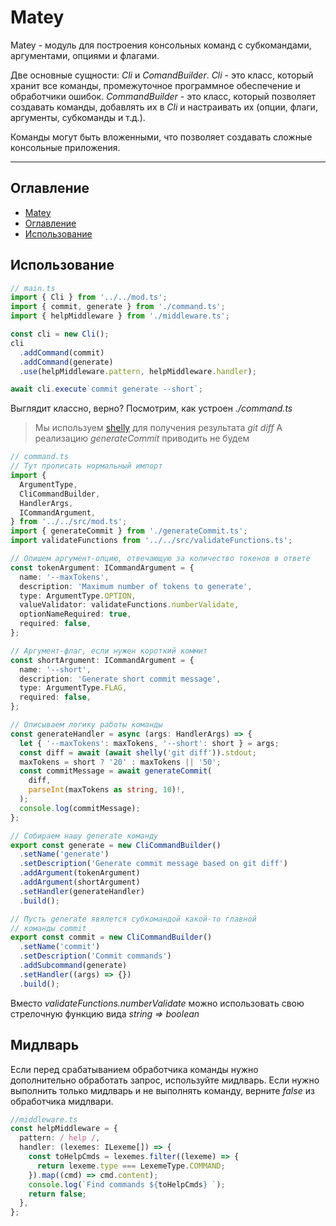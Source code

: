 # Matey

Matey - модуль для построения консольных команд с субкомандами, аргументами, опциями и флагами.

Две основные сущности: _Cli_ и _ComandBuilder_. _Cli_ - это класс, который хранит все команды, промежуточное программное обеспечение и обработчики ошибок. _CommandBuilder_ - это класс, который позволяет создавать команды, добавлять их в _Cli_ и настраивать их (опции, флаги, аргументы, субкоманды и т.д.).

Команды могут быть вложенными, что позволяет создавать сложные консольные приложения.

---

## Оглавление

- [Matey](#matey)
- [Оглавление](#оглавление)
- [Использование](#использование)

## Использование

```ts
// main.ts
import { Cli } from '../../mod.ts';
import { commit, generate } from './command.ts';
import { helpMiddleware } from './middleware.ts';

const cli = new Cli();
cli
  .addCommand(commit)
  .addCommand(generate)
  .use(helpMiddleware.pattern, helpMiddleware.handler);

await cli.execute`commit generate --short`;
```

Выглядит классно, верно?
Посмотрим, как устроен _./command.ts_
>Мы используем [shelly](https://deno.land/x/shelly@v0.1.1/mod.ts) для получения результата _git diff_
>А реализацию _generateCommit_ приводить не будем

```ts
// command.ts
// Тут прописать нормальный импорт
import {
  ArgumentType,
  CliCommandBuilder,
  HandlerArgs,
  ICommandArgument,
} from '../../src/mod.ts';
import { generateCommit } from './generateCommit.ts';
import validateFunctions from '../../src/validateFunctions.ts';

// Опишем аргумент-опцию, отвечающую за количество токенов в ответе
const tokenArgument: ICommandArgument = {
  name: '--maxTokens',
  description: 'Maximum number of tokens to generate',
  type: ArgumentType.OPTION,
  valueValidator: validateFunctions.numberValidate,
  optionNameRequired: true,
  required: false,
};

// Аргумент-флаг, если нужен короткий коммит
const shortArgument: ICommandArgument = {
  name: '--short',
  description: 'Generate short commit message',
  type: ArgumentType.FLAG,
  required: false,
};

// Описываем логику работы команды
const generateHandler = async (args: HandlerArgs) => {
  let { '--maxTokens': maxTokens, '--short': short } = args;
  const diff = await (await shelly('git diff')).stdout;
  maxTokens = short ? '20' : maxTokens || '50';
  const commitMessage = await generateCommit(
    diff,
    parseInt(maxTokens as string, 10)!,
  );
  console.log(commitMessage);
};

// Собираем нашу generate команду
export const generate = new CliCommandBuilder()
  .setName('generate')
  .setDescription('Generate commit message based on git diff')
  .addArgument(tokenArgument)
  .addArgument(shortArgument)
  .setHandler(generateHandler)
  .build();

// Пусть generate явялется субкомандой какой-то главной
// команды commit
export const commit = new CliCommandBuilder()
  .setName('commit')
  .setDescription('Commit commands')
  .addSubcommand(generate)
  .setHandler((args) => {})
  .build();
```

Вместо _validateFunctions.numberValidate_ можно использовать свою стрелочную функцию вида _string => boolean_

## Мидлварь

Если перед срабатыванием обработчика команды нужно дополнительно обработать запрос, используйте мидлварь. Если нужно выполнить только мидлварь и не выполнять команду, верните _false_ из обработчика мидлвари.

```ts
//middleware.ts
const helpMiddleware = {
  pattern: / help /,
  handler: (lexemes: ILexeme[]) => {
    const toHelpCmds = lexemes.filter((lexeme) => {
      return lexeme.type === LexemeType.COMMAND;
    }).map((cmd) => cmd.content);
    console.log(`Find commands ${toHelpCmds} `);
    return false;
  },
};
```
